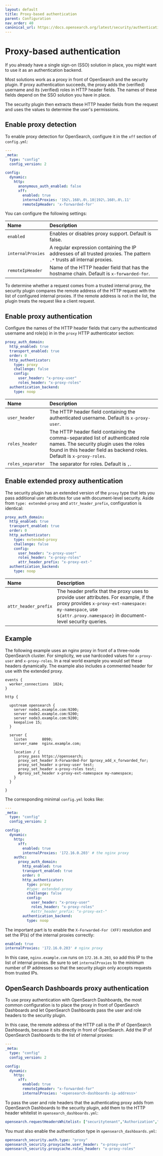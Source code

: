 ```yaml
---
layout: default
title: Proxy-based authentication
parent: Configuration
nav_order: 40
canonical_url: https://docs.opensearch.org/latest/security/authentication-backends/proxy/
---
```


# Proxy-based authentication

If you already have a single sign-on (SSO) solution in place, you might want to use it as an authentication backend.

Most solutions work as a proxy in front of OpenSearch and the security plugin. If proxy authentication succeeds, the proxy adds the (verified) username and its (verified) roles in HTTP header fields. The names of these fields depend on the SSO solution you have in place.

The security plugin then extracts these HTTP header fields from the request and uses the values to determine the user's permissions.


## Enable proxy detection

To enable proxy detection for OpenSearch, configure it in the `xff` section of `config.yml`:

```yml
---
_meta:
  type: "config"
  config_version: 2

config:
  dynamic:
    http:
      anonymous_auth_enabled: false
      xff:
        enabled: true
        internalProxies: '192\.168\.0\.10|192\.168\.0\.11'
        remoteIpHeader: 'x-forwarded-for'
```

You can configure the following settings:

Name | Description
:--- | :---
`enabled` | Enables or disables proxy support. Default is false.
`internalProxies` | A regular expression containing the IP addresses of all trusted proxies. The pattern `.*` trusts all internal proxies.
`remoteIpHeader` | Name of the HTTP header field that has the hostname chain. Default is `x-forwarded-for`.

To determine whether a request comes from a trusted internal proxy, the security plugin compares the remote address of the HTTP request with the list of configured internal proxies.  If the remote address is not in the list, the plugin treats the request like a client request.


## Enable proxy authentication

Configure the names of the HTTP header fields that carry the authenticated username and role(s) in in the `proxy` HTTP authenticator section:

```yml
proxy_auth_domain:
  http_enabled: true
  transport_enabled: true
  order: 0
  http_authenticator:
    type: proxy
    challenge: false
    config:
      user_header: "x-proxy-user"
      roles_header: "x-proxy-roles"
  authentication_backend:
    type: noop
```

Name | Description
:--- | :---
`user_header` | The HTTP header field containing the authenticated username. Default is `x-proxy-user`.
`roles_header` | The HTTP header field containing the comma-separated list of authenticated role names. The security plugin uses the roles found in this header field as backend roles. Default is `x-proxy-roles`.
`roles_separator` | The separator for roles. Default is `,`.


## Enable extended proxy authentication

The security plugin has an extended version of the `proxy` type that lets you pass additional user attributes for use with document-level security. Aside from `type: extended-proxy` and `attr_header_prefix`, configuration is identical:

```yml
proxy_auth_domain:
  http_enabled: true
  transport_enabled: true
  order: 0
  http_authenticator:
    type: extended-proxy
    challenge: false
    config:
      user_header: "x-proxy-user"
      roles_header: "x-proxy-roles"
      attr_header_prefix: "x-proxy-ext-"
  authentication_backend:
    type: noop
```

Name | Description
:--- | :---
`attr_header_prefix` | The header prefix that the proxy uses to provide user attributes. For example, if the proxy provides `x-proxy-ext-namespace: my-namespace`, use `${attr.proxy.namespace}` in document-level security queries.


## Example

The following example uses an nginx proxy in front of a three-node OpenSearch cluster. For simplicity, we use hardcoded values for `x-proxy-user` and `x-proxy-roles`. In a real world example you would set these headers dynamically. The example also includes a commented header for use with the extended proxy.

```
events {
  worker_connections  1024;
}

http {

  upstream opensearch {
    server node1.example.com:9200;
    server node2.example.com:9200;
    server node3.example.com:9200;
    keepalive 15;
  }

  server {
    listen       8090;
    server_name  nginx.example.com;

    location / {
      proxy_pass https://opensearch;
      proxy_set_header X-Forwarded-For $proxy_add_x_forwarded_for;
      proxy_set_header x-proxy-user test;
      proxy_set_header x-proxy-roles test;
      #proxy_set_header x-proxy-ext-namespace my-namespace;
    }
  }

}
```

The corresponding minimal `config.yml` looks like:

```yml
---
_meta:
  type: "config"
  config_version: 2

config:
  dynamic:
    http:
      xff:
        enabled: true
        internalProxies: '172.16.0.203' # the nginx proxy
    authc:
      proxy_auth_domain:
        http_enabled: true
        transport_enabled: true
        order: 0
        http_authenticator:
          type: proxy
          #type: extended-proxy
          challenge: false
          config:
            user_header: "x-proxy-user"
            roles_header: "x-proxy-roles"
            #attr_header_prefix: "x-proxy-ext-"
        authentication_backend:
          type: noop
```

The important part is to enable the `X-Forwarded-For (XFF)` resolution and set the IP(s) of the internal proxies correctly:

```yml
enabled: true
internalProxies: '172.16.0.203' # nginx proxy
```

In this case, `nginx.example.com` runs on `172.16.0.203`, so add this IP to the list of internal proxies. Be sure to set `internalProxies` to the minimum number of IP addresses so that the security plugin only accepts requests from trusted IPs.


## OpenSearch Dashboards proxy authentication

To use proxy authentication with OpenSearch Dashboards, the most common configuration is to place the proxy in front of OpenSearch Dashboards and let OpenSearch Dashboards pass the user and role headers to the security plugin.

In this case, the remote address of the HTTP call is the IP of OpenSearch Dashboards, because it sits directly in front of OpenSearch. Add the IP of OpenSearch Dashboards to the list of internal proxies:

```yml
---
_meta:
  type: "config"
  config_version: 2

config:
  dynamic:
    http:
      xff:
        enabled: true
        remoteIpHeader: "x-forwarded-for"
        internalProxies: '<opensearch-dashboards-ip-address>'
```

To pass the user and role headers that the authenticating proxy adds from OpenSearch Dashboards to the security plugin, add them to the HTTP header whitelist in `opensearch_dashboards.yml`:

```yml
opensearch.requestHeadersWhitelist: ["securitytenant","Authorization","x-forwarded-for","x-proxy-user","x-proxy-roles"]
```

You must also enable the authentication type in `opensearch_dashboards.yml`:

```yml
opensearch_security.auth.type: "proxy"
opensearch_security.proxycache.user_header: "x-proxy-user"
opensearch_security.proxycache.roles_header: "x-proxy-roles"
```
